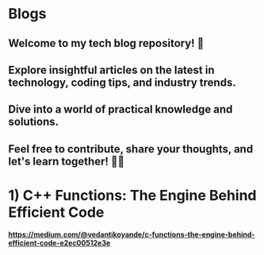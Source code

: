 # Blogs
## Welcome to my tech blog repository! 🚀
## Explore insightful articles on the latest in technology, coding tips, and industry trends.
## Dive into a world of practical knowledge and solutions.
## Feel free to contribute, share your thoughts, and let's learn together! 👨‍💻

# 1) **C++ Functions: The Engine Behind Efficient Code**
**https://medium.com/@vedantikoyande/c-functions-the-engine-behind-efficient-code-e2ec00512e3e**
